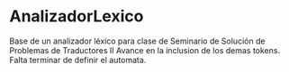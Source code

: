 # AnalizadorLexico
Base de un analizador léxico para clase de Seminario de Solución de Problemas de Traductores II
Avance en la inclusion de los demas tokens.
Falta terminar de definir el automata.
